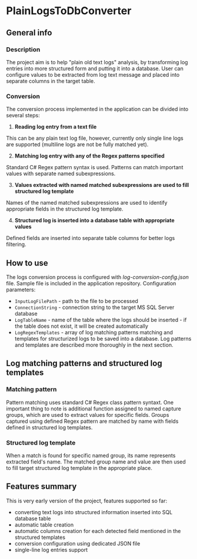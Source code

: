# PlainLogsToDbConverter
## General info

### Description
The project aim is to help "plain old text logs" analysis, by transforming log entries into more structured form and putting it into a database. User can configure values to be extracted from log text message and placed into separate columns in the target table.

### Conversion
The conversion process implemented in the application can be divided into several steps:
 1. **Reading log entry from a text file**
 
 This can be any plain text log file, however, currently only single line logs are supported (multiline logs are not be fully matched yet).

 2. **Matching log entry with any of the Regex patterns specified**
 
 Standard C# Regex pattern syntax is used. Patterns can match important values with separate named subexpressions.
 
 3. **Values extracted with named matched subexpressions are used to fill structured log template**
 
 Names of the named matched subexpressions are used to identify appropriate fields in the structured log template.
 
 4. **Structured log is inserted into a database table with appropriate values**
 
 Defined fields are inserted into separate table columns for better logs filtering.

## How to use
The logs conversion process is configured with *log-conversion-config.json* file.
Sample file is included in the application repository.
Configuration parameters:
 - `InputLogFilePath` - path to the file to be processed
 - `ConnectionString` - connection string to the target MS SQL Server database
 - `LogTableName` - name of the table where the logs should be inserted - if the table does not exist, it will be created automatically
 - `LogRegexTemplates` - array of log matching patterns matching and templates for structurized logs to be saved into a database. Log patterns and templates are described more thoroughly in the next section.

## Log matching patterns and structured log templates
### Matching pattern
Pattern matching uses standard C# Regex class pattern syntaxt. One important thing to note is additional function assigned to named capture groups, which are used to extract values for specific fields. Groups captured using defined Regex pattern are matched by name with fields defined in structured log templates.
### Structured log template
When a match is found for specific named group, its name represents extracted field's name.
The matched group name and value are then used to fill target structured log template in the appropriate place.

## Features summary
This is very early version of the project, features supported so far:
 - converting text logs into structured information inserted into SQL database table
 - automatic table creation
 - automatic columns creation for each detected field mentioned in the structured templates
 - conversion configuration using dedicated JSON file
 - single-line log entries support
